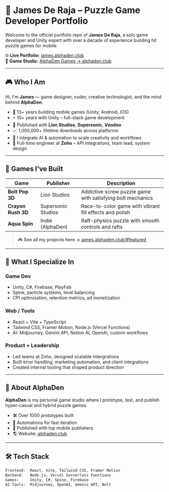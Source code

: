 # 🧠 James De Raja – Puzzle Game Developer Portfolio

Welcome to the official portfolio repo of **James De Raja**, a solo game developer and Unity expert with over a decade of experience building hit puzzle games for mobile.

🌐 **Live Portfolio:** [james.alphaden.club](https://james.alphaden.club)  
🏢 **Game Studio:** [AlphaDen Games → alphaden.club](https://alphaden.club)

---

## 🎮 Who I Am

Hi, I'm **James** — game designer, coder, creative technologist, and the mind behind **AlphaDen**.

- 🧩 13+ years building mobile games (Unity, Android, iOS)
- ⚡ 10+ years with Unity – full-stack game development
- 🧪 Published with **Lion Studios**, **Supersonic**, **Voodoo**
- 📈 1,000,000+ lifetime downloads across platforms
- 🤖 I integrate AI & automation to scale creativity and workflows
- 💼 Full-time engineer at **Zoho** – API integrations, team lead, system design

---

## 🚀 Games I’ve Built

| Game | Publisher | Description |
|------|-----------|-------------|
| **Bolt Pop 3D** | Lion Studios | Addictive screw puzzle game with satisfying bolt mechanics |
| **Crayon Rush 3D** | Supersonic Studios | Race-to-color game with vibrant fill effects and polish |
| **Aqua Spin** | Indie (AlphaDen) | Raft-physics puzzle with smooth controls and rafts |

> 🎮 **See all my projects here →** [james.alphaden.club/#featured](https://james.alphaden.club/#featured)

---

## 🧠 What I Specialize In

### Game Dev
- Unity, C#, Firebase, PlayFab
- Spine, particle systems, level balancing
- CPI optimization, retention metrics, ad monetization

### Web / Tools
- React + Vite + TypeScript
- Tailwind CSS, Framer Motion, Node.js (Vercel Functions)
- AI: Midjourney, Gemini API, Notion AI, OpenAI, custom workflows

### Product + Leadership
- Led teams at Zoho, designed scalable Intergrations
- Built error handling, marketing automation, and client integrations
- Created internal tooling that shaped product direction

---

## 🧩 About AlphaDen

**AlphaDen** is my personal game studio where I prototype, test, and publish hyper-casual and hybrid puzzle games.

- 🛠️ Over 1000 prototypes built
- 🔁 Automations for fast iteration
- 🤝 Published with top mobile publishers
- 🌎 Website: [alphaden.club](https://alphaden.club)

---

## 🛠 Tech Stack

```bash
Frontend:  React, Vite, Tailwind CSS, Framer Motion
Backend:   Node.js, Vercel Serverless Functions
Games:     Unity, C#, Spine, Firebase
AI Tools:  Midjourney, OpenAI, Gemini API, Bolt
